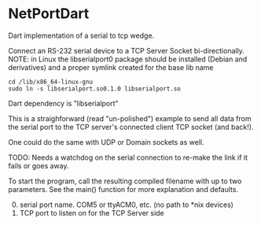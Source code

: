 # NetPortDart
Dart implementation of a serial to tcp wedge.

Connect an RS-232 serial device to a TCP Server Socket bi-directionally.
NOTE: in Linux the libserialport0 package should be installed (Debian and
derivatives) and a proper symlink created for the base lib name
~~~
cd /lib/x86_64-linux-gnu
sudo ln -s libserialport.so0.1.0 libserialport.so
~~~
Dart dependency is "libserialport"

This is a straighforward (read "un-polished") example to send all data from the
serial port to the TCP server's connected client TCP socket (and back!).

One could do the same with UDP or Domain sockets as well.

TODO: Needs a watchdog on the serial connection to re-make the link
if it fails or goes away.

To start the program, call the resulting compiled filename with up to two parameters.
See the main() function for more explanation and defaults.

0) serial port name.  COM5 or ttyACM0, etc. (no path to *nix devices)
1) TCP port to listen on for the TCP Server side
